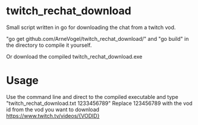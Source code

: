# twitch_rechat_download
Small script written in go for downloading the chat from a twitch vod.

"go get github.com/ArneVogel/twitch_rechat_download/"
and
"go build"
in the directory to compile it yourself.

Or download the compiled twitch_rechat_download.exe

# Usage
Use the command line and direct to the compiled executable and type "twitch_rechat_download.txt 1233456789"
Replace 123456789 with the vod id from the vod you want to download https://www.twitch.tv/videos/{VODID}
